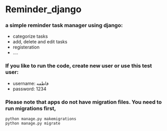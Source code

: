 # Reminder_django
### a simple reminder task manager using django:
* categorize tasks
* add, delete and edit tasks
* registeration
* ....

### If you like to run the code, create new user or use this test user:
- username: فاطمه
- password: 1234
### Please note that apps do not have migration files. You need to run migrations first,
```
python manage.py makemigrations
python manage.py migrate
```
